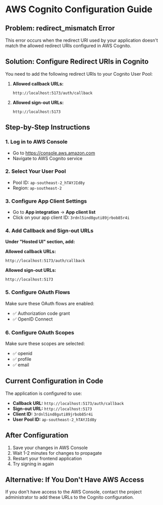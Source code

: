 # AWS Cognito Configuration Guide

## Problem: redirect_mismatch Error

This error occurs when the redirect URI used by your application doesn't match the allowed redirect URIs configured in AWS Cognito.

## Solution: Configure Redirect URIs in Cognito

You need to add the following redirect URIs to your Cognito User Pool:

1. **Allowed callback URLs:**
   ```
   http://localhost:5173/auth/callback
   ```

2. **Allowed sign-out URLs:**
   ```
   http://localhost:5173
   ```

## Step-by-Step Instructions

### 1. Log in to AWS Console
- Go to https://console.aws.amazon.com
- Navigate to AWS Cognito service

### 2. Select Your User Pool
- Pool ID: `ap-southeast-2_hTAYJId8y`
- Region: `ap-southeast-2`

### 3. Configure App Client Settings
- Go to **App integration** → **App client list**
- Click on your app client ID: `3rdnl5ind8guti89jrbob85r4i`

### 4. Add Callback and Sign-out URLs

**Under "Hosted UI" section, add:**

**Allowed callback URLs:**
```
http://localhost:5173/auth/callback
```

**Allowed sign-out URLs:**
```
http://localhost:5173
```

### 5. Configure OAuth Flows
Make sure these OAuth flows are enabled:
- ✅ Authorization code grant
- ✅ OpenID Connect

### 6. Configure OAuth Scopes
Make sure these scopes are selected:
- ✅ openid
- ✅ profile
- ✅ email

## Current Configuration in Code

The application is configured to use:
- **Callback URL:** `http://localhost:5173/auth/callback`
- **Sign-out URL:** `http://localhost:5173`
- **Client ID:** `3rdnl5ind8guti89jrbob85r4i`
- **User Pool ID:** `ap-southeast-2_hTAYJId8y`

## After Configuration

1. Save your changes in AWS Console
2. Wait 1-2 minutes for changes to propagate
3. Restart your frontend application
4. Try signing in again

## Alternative: If You Don't Have AWS Access

If you don't have access to the AWS Console, contact the project administrator to add these URLs to the Cognito configuration.

